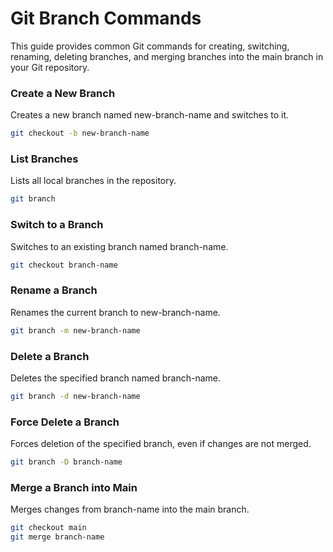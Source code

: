 # Git Branch Commands

This guide provides common Git commands for creating, switching, renaming, deleting branches, and merging branches into the main branch in your Git repository.

### Create a New Branch
Creates a new branch named new-branch-name and switches to it.
```sh
git checkout -b new-branch-name
```

### List Branches
Lists all local branches in the repository.
```sh
git branch
```

### Switch to a Branch
Switches to an existing branch named branch-name.
```sh
git checkout branch-name
```

### Rename a Branch
Renames the current branch to new-branch-name.
```sh
git branch -m new-branch-name
```

### Delete a Branch
Deletes the specified branch named branch-name.
```sh
git branch -d new-branch-name
```

### Force Delete a Branch
Forces deletion of the specified branch, even if changes are not merged.
```sh
git branch -D branch-name
```

### Merge a Branch into Main
Merges changes from branch-name into the main branch.
```sh
git checkout main
git merge branch-name
```



